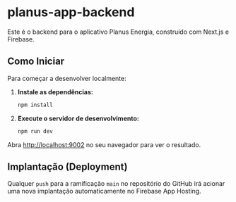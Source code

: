 # planus-app-backend

Este é o backend para o aplicativo Planus Energia, construído com Next.js e Firebase.

## Como Iniciar

Para começar a desenvolver localmente:

1.  **Instale as dependências:**
    ```bash
    npm install
    ```
2.  **Execute o servidor de desenvolvimento:**
    ```bash
    npm run dev
    ```

Abra [http://localhost:9002](http://localhost:9002) no seu navegador para ver o resultado.

## Implantação (Deployment)

Qualquer `push` para a ramificação `main` no repositório do GitHub irá acionar uma nova implantação automaticamente no Firebase App Hosting.
